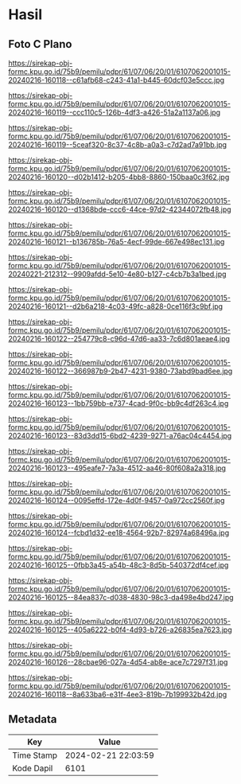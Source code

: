 # Hasil

## Foto C Plano

https://sirekap-obj-formc.kpu.go.id/75b9/pemilu/pdpr/61/07/06/20/01/6107062001015-20240216-160118--c61afb68-c243-41a1-b445-60dcf03e5ccc.jpg

https://sirekap-obj-formc.kpu.go.id/75b9/pemilu/pdpr/61/07/06/20/01/6107062001015-20240216-160119--ccc110c5-126b-4df3-a426-51a2a1137a06.jpg

https://sirekap-obj-formc.kpu.go.id/75b9/pemilu/pdpr/61/07/06/20/01/6107062001015-20240216-160119--5ceaf320-8c37-4c8b-a0a3-c7d2ad7a91bb.jpg

https://sirekap-obj-formc.kpu.go.id/75b9/pemilu/pdpr/61/07/06/20/01/6107062001015-20240216-160120--d02b1412-b205-4bb8-8860-150baa0c3f62.jpg

https://sirekap-obj-formc.kpu.go.id/75b9/pemilu/pdpr/61/07/06/20/01/6107062001015-20240216-160120--d1368bde-ccc6-44ce-97d2-42344072fb48.jpg

https://sirekap-obj-formc.kpu.go.id/75b9/pemilu/pdpr/61/07/06/20/01/6107062001015-20240216-160121--b136785b-76a5-4ecf-99de-667e498ec131.jpg

https://sirekap-obj-formc.kpu.go.id/75b9/pemilu/pdpr/61/07/06/20/01/6107062001015-20240221-212312--9909afdd-5e10-4e80-b127-c4cb7b3a1bed.jpg

https://sirekap-obj-formc.kpu.go.id/75b9/pemilu/pdpr/61/07/06/20/01/6107062001015-20240216-160121--d2b6a218-4c03-49fc-a828-0ce116f3c9bf.jpg

https://sirekap-obj-formc.kpu.go.id/75b9/pemilu/pdpr/61/07/06/20/01/6107062001015-20240216-160122--254779c8-c96d-47d6-aa33-7c6d801aeae4.jpg

https://sirekap-obj-formc.kpu.go.id/75b9/pemilu/pdpr/61/07/06/20/01/6107062001015-20240216-160122--366987b9-2b47-4231-9380-73abd9bad6ee.jpg

https://sirekap-obj-formc.kpu.go.id/75b9/pemilu/pdpr/61/07/06/20/01/6107062001015-20240216-160123--1bb759bb-e737-4cad-9f0c-bb9c4df263c4.jpg

https://sirekap-obj-formc.kpu.go.id/75b9/pemilu/pdpr/61/07/06/20/01/6107062001015-20240216-160123--83d3dd15-6bd2-4239-9271-a76ac04c4454.jpg

https://sirekap-obj-formc.kpu.go.id/75b9/pemilu/pdpr/61/07/06/20/01/6107062001015-20240216-160123--495eafe7-7a3a-4512-aa46-80f608a2a318.jpg

https://sirekap-obj-formc.kpu.go.id/75b9/pemilu/pdpr/61/07/06/20/01/6107062001015-20240216-160124--0095effd-172e-4d0f-9457-0a972cc2560f.jpg

https://sirekap-obj-formc.kpu.go.id/75b9/pemilu/pdpr/61/07/06/20/01/6107062001015-20240216-160124--fcbd1d32-ee18-4564-92b7-82974a68496a.jpg

https://sirekap-obj-formc.kpu.go.id/75b9/pemilu/pdpr/61/07/06/20/01/6107062001015-20240216-160125--0fbb3a45-a54b-48c3-8d5b-540372df4cef.jpg

https://sirekap-obj-formc.kpu.go.id/75b9/pemilu/pdpr/61/07/06/20/01/6107062001015-20240216-160125--84ea837c-d038-4830-98c3-da498e4bd247.jpg

https://sirekap-obj-formc.kpu.go.id/75b9/pemilu/pdpr/61/07/06/20/01/6107062001015-20240216-160125--405a6222-b0f4-4d93-b726-a26835ea7623.jpg

https://sirekap-obj-formc.kpu.go.id/75b9/pemilu/pdpr/61/07/06/20/01/6107062001015-20240216-160126--28cbae96-027a-4d54-ab8e-ace7c7297f31.jpg

https://sirekap-obj-formc.kpu.go.id/75b9/pemilu/pdpr/61/07/06/20/01/6107062001015-20240216-160118--8a633ba6-e31f-4ee3-819b-7b199932b42d.jpg


## Metadata

| Key        | Value               |
| ---------- | ------------------- |
| Time Stamp | 2024-02-21 22:03:59 |
| Kode Dapil | 6101                |



